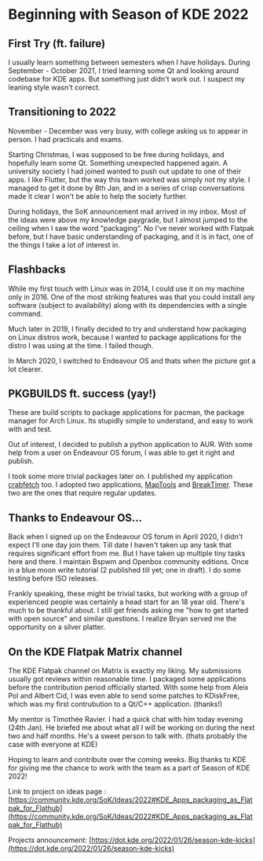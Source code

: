 # Beginning with Season of KDE 2022

## First Try (ft. failure)

I usually learn something between semesters when I have holidays. During September - October 2021, I tried learning some Qt and looking around codebase for KDE apps. But something just didn't work out. I suspect my leaning style wasn't correct.


## Transitioning to 2022

November - December was very busy, with college asking us to appear in person. I had practicals and exams.

Starting Christmas, I was supposed to be free during holidays, and hopefully learn some Qt. Something unexpected happened again. A university society I had joined wanted to push out update to one of their apps. I like Flutter, but the way this team worked was simply not my style. I managed to get it done by 8th Jan, and in a series of crisp conversations made it clear I won't be able to help the society further.

During holidays, the SoK announcement mail arrived in my inbox. Most of the ideas were above my knowledge paygrade, but I almost jumped to the ceiling when I saw the word "packaging". No I've never worked with Flatpak before, but I have basic understanding of packaging, and it is in fact, one of the things I take a lot of interest in.

## Flashbacks

While my first touch with Linux was in 2014, I could use it on my machine only in 2016. One of the most striking features was that you could install any software (subject to availability) along with its dependencies with a single command.

Much later in 2019, I finally decided to try and understand how packaging on Linux distros work, because I wanted to package applications for the distro I was using at the time. I failed though.

In March 2020, I switched to Endeavour OS and thats when the picture got a lot clearer.

## PKGBUILDS ft. success (yay!)

These are build scripts to package applications for pacman, the package manager for Arch Linux. Its stupidly simple to understand, and easy to work with and test.

Out of interest, I decided to publish a python application to AUR. With some help from a user on Endeavour OS forum, I was able to get it right and publish.

I took some more trivial packages later on. I published my application [crabfetch](https://github.com/flyingcakes85/crabfetch) too. I adopted two applications, [MapTools](https://aur.archlinux.org/packages/maptool-bin/) and [BreakTimer](https://aur.archlinux.org/packages/breaktimer-bin/). These two are the ones that require regular updates.

## Thanks to Endeavour OS...

Back when I signed up on the Endeavour OS forum in April 2020, I didn't expect I'll one day join them. Till date I haven't taken up any task that requires significant effort from me. But I have taken up multiple tiny tasks here and there. I maintain Bspwm and Openbox community editions. Once in a blue moon write tutorial (2 published till yet; one in draft). I do some testing before ISO releases.

Frankly speaking, these might be trivial tasks, but working with a group of experienced people was certainly a head start for an 18 year old. There's much to be thankful about. I still get friends asking me "how to get started with open source" and similar questions. I realize Bryan served me the opportunity on a silver platter.

## On the KDE Flatpak Matrix channel

The KDE Flatpak channel on Matrix is exactly my liking. My submissions usually got reviews within reasonable time. I packaged some applications before the contribution period officially started. With some help from Aleix Pol and Albert Cid, I was even able to send some patches to KDiskFree, which was my first contrubution to a Qt/C++ application. (thanks!)

My mentor is Timothée Ravier. I had a quick chat with him today evening (24th Jan). He briefed me about what all I will be working on during the next two and half months. He's a sweet person to talk with. (thats probably the case with everyone at KDE)

Hoping to learn and contribute over the coming weeks. Big thanks to KDE for giving me the chance to work with the team as a part of Season of KDE 2022!

Link to project on ideas page : [https://community.kde.org/SoK/Ideas/2022#KDE_Apps_packaging_as_Flatpak_for_Flathub](https://community.kde.org/SoK/Ideas/2022#KDE_Apps_packaging_as_Flatpak_for_Flathub)

Projects announcement: [https://dot.kde.org/2022/01/26/season-kde-kicks](https://dot.kde.org/2022/01/26/season-kde-kicks)
